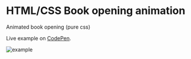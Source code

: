 # HTML/CSS Book opening animation
Animated book opening (pure css)

Live example on [CodePen](http://codepen.io/wwwebneko/pen/XjOZZK).


![example](https://s18.postimg.org/fbynks2ex/book.png "Example")
